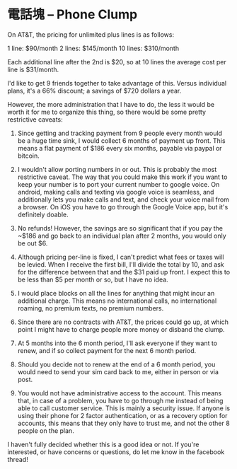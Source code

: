 電話塊 – Phone Clump
====================

On AT&T, the pricing for unlimited plus lines is as follows:

1 line: $90/month
2 lines: $145/month
10 lines: $310/month

Each additional line after the 2nd is $20, so at 10 lines the average cost per line is $31/month.

I'd like to get 9 friends together to take advantage of this. Versus individual plans, it's a 66% discount; a savings of $720 dollars a year.

However, the more administration that I have to do, the less it would be worth it for me to organize this thing, so there would be some pretty restrictive caveats:

1. Since getting and tracking payment from 9 people every month would be a huge time sink, I would collect 6 months of payment up front. This means a flat payment of $186 every six months, payable via paypal or bitcoin.

2. I wouldn't allow porting numbers in or out. This is probably the most restrictive caveat. The way that you could make this work if you want to keep your number is to port your current number to google voice. On android, making calls and texting via google voice is seamless, and additionally lets you make calls and text, and check your voice mail from a browser. On iOS you have to go through the Google Voice app, but it's definitely doable.

3. No refunds! However, the savings are so significant that if you pay the ~$186 and go back to an individual plan after 2 months, you would only be out $6.

4. Although pricing per-line is fixed, I can't predict what fees or taxes will be levied. When I receive the first bill, I'll divide the total by 10, and ask for the difference between that and the $31 paid up front. I expect this to be less than $5 per month or so, but I have no idea.

5. I would place blocks on all the lines for anything that might incur an additional charge. This means no international calls, no international roaming, no premium texts, no premium numbers.


6. Since there are no contracts with AT&T, the prices could go up, at which point I might have to charge people more money or disband the clump.

7. At 5 months into the 6 month period, I'll ask everyone if they want to renew, and if so collect payment for the next 6 month period.

8. Should you decide not to renew at the end of a 6 month period, you would need to send your sim card back to me, either in person or via post.

9. You would not have administrative access to the account. This means that, in case of a problem, you have to go through me instead of being able to call customer service. This is mainly a security issue. If anyone is using their phone for 2 factor authentication, or as a recovery option for accounts, this means that they only have to trust me, and not the other 8 people on the plan.

I haven't fully decided whether this is a good idea or not. If you're interested, or have concerns or questions, do let me know in the facebook thread!
